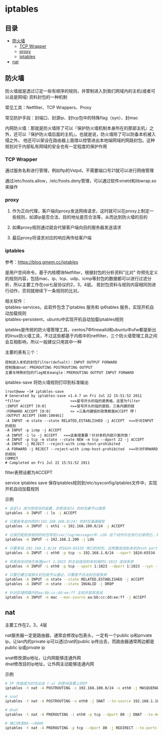 # iptables

## 目录

<!-- vim-markdown-toc GFM -->

* [防火墙](#防火墙)
    * [TCP Wrapper](#tcp-wrapper)
    * [proxy](#proxy)
    * [iptables](#iptables)
* [nat](#nat)

<!-- vim-markdown-toc -->

## 防火墙
防火墙就是透过订定一些有顺序的规则，并管制进入到我们网域内的主机(或者可以说是网域) 资料封包的一种机制

常见工具：Netfilter、TCP Wrappers、Proxy

常见防护手段：封端口、封源ip、封tcp包中的特殊flag（syn）、封mac

内网防火墙：那就是防火墙除了可以『保护防火墙机制本身所在的那部主机』之外，还可以『保护防火墙后面的主机』。也就是说，防火墙除了可以防备本机被入侵之外， 他还可以架设在路由器上面借以控管进出本地端网域的网路封包。这种规划对于内部私有网域的安全也有一定程度的保护作用

### TCP Wrapper
通过服务名称进行管理，例如ftp的Vstpd，不需要端口号21就可以进行网络管理

通过/etc/hosts.allow，/etc/hosts.deny管理，可以通过软件xinetd和libwrap.so来操作

### proxy
1. 作为正向代理，客户端向proxy发送网络请求，这时就可以在proxy上制定一些规则，如源ip是否合法、目的地址是否合法等，从而达到防火墙的目的

2. 如果proxy规则通过就会代替客户端向目的服务器发送请求

3. 最后proxy将请求对应的响应再传给客户端 

### iptables
参考：https://blog.gmem.cc/iptables

是用户空间命令，基于内核模块Netfilter，根据封包的分析资料"比对" 你预先定义的规则内容，包括mac、ip、tcp、udp、icmp等封包的数据都可以进行过滤分析，所以主要工作在osi七层协议的2，3，4层。 若封包资料与规则内容相同则进行动作，否则就继续下一条规则的比对。

相关软件：  
iptables-services，此软件包含了iptables 服务和 ip6tables 服务，实现开机自动加载规则  
iptables-persistent，ubuntu中实现开机自动加载iptables规则  

iptables是传统的防火墙管理工具，centos7中firewalld和ubuntu中ufw都是新出的linux防火墙工具，不过这些都基于内核中的netfilter，三个防火墙管理工具之间会互相影响，所以一般建议只用其中一种

主要的表有三个：
```
控制进入本机的封包filter(defualt)：INPUT OUTPUT FORWARD
控制路由nat：PREROUTING POSTROUTING OUTPUT
主要与特殊封包的flag相关mangle：PREROUTING OUTPUT INPUT FORWARD
```

iptables-save  将防火墙规则打印到标准输出
```
[root@www ~]# iptables-save
# Generated by iptables-save v1.4.7 on Fri Jul 22 15:51:52 2011
*filter                       <==星号开头的指的是表格，这里为filter 
:INPUT ACCEPT [0:0]           <==冒号开头的指的是链，三条内建的链
:FORWARD ACCEPT [0:0]         <= =三条内建链的政策都是ACCEPT 啰！
:OUTPUT ACCEPT [680:100461]
-A INPUT -m state --state RELATED,ESTABLISHED -j ACCEPT  <==针对INPUT 的规则
-A INPUT -p icmp -j ACCEPT
-A INPUT -i lo -j ACCEPT   <==这条很重要！针对本机内部介面开放！
-A INPUT -p tcp -m state --state NEW -m tcp --dport 22 -j ACCEPT
-A INPUT -j REJECT --reject-with icmp-host-prohibited
-A FORWARD -j REJECT --reject-with icmp-host-prohibited  <==针对FORWARD 的规则
COMMIT
# Completed on Fri Jul 22 15:51:52 2011
```

filter表预设都为ACCEPT

service iptables save  保存iptables规则到/etc/sysconfig/iptables文件中，实现开机自动加载规则


示例
```bash
# 设定lo 成为受信任的装置，亦即进出lo 的封包都予以接受
iptables -A INPUT -i lo -j ACCEPT

# 只要是来自内网的(192.168.100.0/24) 的封包通通接受
iptables -A INPUT -i eth1 -s 192.168.100.0/24 -j ACCEPT 

# 记录匹配到该规则的封包写到/var/log/messages中，LOG 这个动作仅在进行记录而已，并不会影响到这个封包的其他规则比对的
iptables -A INPUT -s 192.168.2.200 -j LOG 

# 只要来自 192.168.1.0/24 的1024:65535 埠口的封包，且想要连线到本机的ssh port 就予以抵挡
iptables -A INPUT -i eth0 -p tcp -s 192.168.1.0/24 --sport 1024:65534 --dport ssh -j DROP

# 将来自任何地方来源port 1:1023 的主动连线到本机端的1:1023 连线丢弃
iptables -A INPUT -i eth0 -p tcp --sport 1:1023 --dport 1:1023 --syn -j DROP

# 只要已建立或相关封包就予以通过，只要是不合法封包就丢弃
iptables -A INPUT -m state --state RELATED,ESTABLISHED -j ACCEPT
iptables -A INPUT -m state --state INVALID -j DROP

# 针对区域网路内的aa:bb:cc:dd:ee:ff 主机开放其连线
iptables -A INPUT -m mac --mac-source aa:bb:cc:dd:ee:ff -j ACCEPT
```

## nat
主要工作在2，3，4层

nat服务器一定是路由器，通常会修改ip包表头，一定有一个public ip和private ip，让lan内的private ip可以透过nat的public ip传出去，而路由器通常两边都是public ip或private ip

snat修改源ip地址，让内网能够连通外网  
dnat修改目的ip地址，让外网主动能够连通内网

示例
```bash
# IP 伪装成为封包出去 (-o) 的那块装置上的IP
iptables -t nat -A POSTROUTING -s 192.168.100.0/24 -o eth0 -j MASQUERADE 

# snat
iptables -t nat -A POSTROUTING -o eth0 -j SNAT --to-source 192.168.1.100

# dnat
iptables -t nat -A PREROUTING -i eth0 -p tcp --dport 80 -j DNAT --to-destination 192.168.100.10:80

# 端口转发80-->8080
iptables -t nat -A PREROUTING -p tcp --dport 80 -j REDIRECT --to-ports 8080
```
